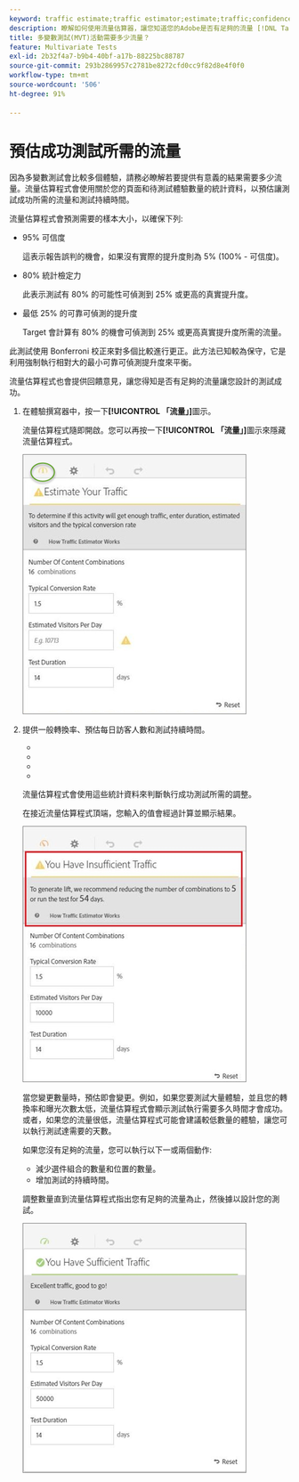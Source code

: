 ```yaml
---
keyword: traffic estimate;traffic estimator;estimate;traffic;confidence;statistical power;lift;bonferroni;conversion rate;visitors per day;duration
description: 瞭解如何使用流量估算器，讓您知道您的Adobe是否有足夠的流量 [!DNL Target] 多變數測試活動成功。
title: 多變數測試(MVT)活動需要多少流量？
feature: Multivariate Tests
exl-id: 2b32f4a7-b9b4-40bf-a17b-88225bc88787
source-git-commit: 293b2869957c2781be8272cfd0cc9f82d8e4f0f0
workflow-type: tm+mt
source-wordcount: '506'
ht-degree: 91%

---
```


# 預估成功測試所需的流量

因為多變數測試會比較多個體驗，請務必瞭解若要提供有意義的結果需要多少流量。流量估算程式會使用關於您的頁面和待測試體驗數量的統計資料，以預估讓測試成功所需的流量和測試持續時間。

流量估算程式會預測需要的樣本大小，以確保下列:

* 95% 可信度

   這表示報告誤判的機會，如果沒有實際的提升度則為 5% (100% - 可信度)。
* 80% 統計檢定力

   此表示測試有 80% 的可能性可偵測到 25% 或更高的真實提升度。
* 最低 25% 的可靠可偵測的提升度

   Target 會計算有 80% 的機會可偵測到 25% 或更高真實提升度所需的流量。

此測試使用 Bonferroni 校正來對多個比較進行更正。此方法已知較為保守，它是利用強制執行相對大的最小可靠可偵測提升度來平衡。

流量估算程式也會提供回饋意見，讓您得知是否有足夠的流量讓您設計的測試成功。

1. 在體驗撰寫器中，按一下&#x200B;**[!UICONTROL 「流量」]**&#x200B;圖示。

   流量估算程式隨即開啟。您可以再按一下&#x200B;**[!UICONTROL 「流量」]**&#x200B;圖示來隱藏流量估算程式。

   ![估計序數影像](assets/estimatorempty.png)

1. 提供一般轉換率、預估每日訪客人數和測試持續時間。

   * [!UICONTROL 內容組合數量]: 在執行任何排除之後，根據要隨活動建立的體驗數量自動計算。
   * [!UICONTROL 一般轉換率]: 轉換率會根據您的估計或來自您分析系統的過去資料而以百分比表示
   * [!UICONTROL 預估每日訪客人數]: 這是根據鎖定目標條件所得到的可能檢視此頁面的訪客數量。這可能根據您的分析資料。
   * [!UICONTROL 測試持續時間]: 活動要執行的天數。

   流量估算程式會使用這些統計資料來判斷執行成功測試所需的調整。

   在接近流量估算程式頂端，您輸入的值會經過計算並顯示結果。

   ![估算影像不足](assets/estimatorinsufficient.png)

   當您變更數量時，預估即會變更。例如，如果您要測試大量體驗，並且您的轉換率和曝光次數太低，流量估算程式會顯示測試執行需要多久時間才會成功。或者，如果您的流量很低，流量估算程式可能會建議較低數量的體驗，讓您可以執行測試達需要的天數。

   如果您沒有足夠的流量，您可以執行以下一或兩個動作:

   * 減少選件組合的數量和位置的數量。
   * 增加測試的持續時間。

   調整數量直到流量估算程式指出您有足夠的流量為止，然後據以設計您的測試。

   ![estimatorok影像](assets/estimatorok.png)
